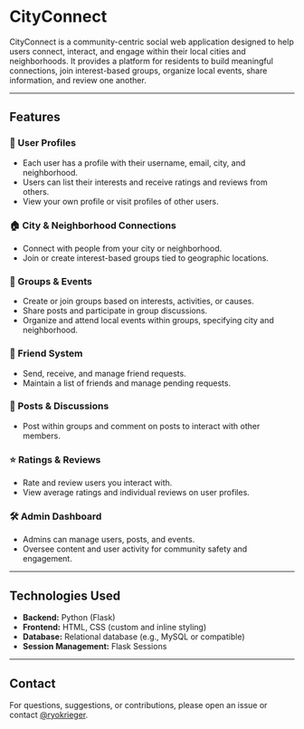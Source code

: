 # CityConnect

CityConnect is a community-centric social web application designed to help users connect, interact, and engage within their local cities and neighborhoods. It provides a platform for residents to build meaningful connections, join interest-based groups, organize local events, share information, and review one another.

---

## Features

### 👤 User Profiles
- Each user has a profile with their username, email, city, and neighborhood.
- Users can list their interests and receive ratings and reviews from others.
- View your own profile or visit profiles of other users.

### 🏠 City & Neighborhood Connections
- Connect with people from your city or neighborhood.
- Join or create interest-based groups tied to geographic locations.

### 👥 Groups & Events
- Create or join groups based on interests, activities, or causes.
- Share posts and participate in group discussions.
- Organize and attend local events within groups, specifying city and neighborhood.

### 👫 Friend System
- Send, receive, and manage friend requests.
- Maintain a list of friends and manage pending requests.

### 📝 Posts & Discussions
- Post within groups and comment on posts to interact with other members.

### ⭐ Ratings & Reviews
- Rate and review users you interact with.
- View average ratings and individual reviews on user profiles.

### 🛠️ Admin Dashboard
- Admins can manage users, posts, and events.
- Oversee content and user activity for community safety and engagement.

---

## Technologies Used

- **Backend:** Python (Flask)
- **Frontend:** HTML, CSS (custom and inline styling)
- **Database:** Relational database (e.g., MySQL or compatible)
- **Session Management:** Flask Sessions

---

## Contact

For questions, suggestions, or contributions, please open an issue or contact [@ryokrieger](https://github.com/ryokrieger).
